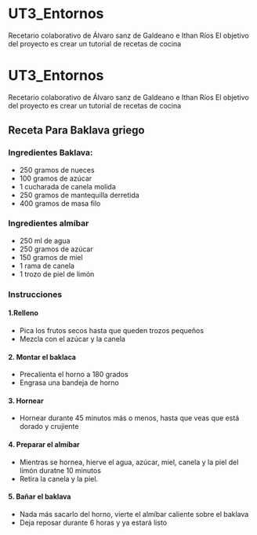# UT3_Entornos
Recetario colaborativo de Álvaro sanz de Galdeano e Ithan Ríos 
El objetivo del proyecto es crear un tutorial de recetas de cocina

# UT3_Entornos
Recetario colaborativo de Álvaro sanz de Galdeano e Ithan Ríos 
El objetivo del proyecto es crear un tutorial de recetas de cocina

## Receta Para Baklava griego 

### Ingredientes Baklava: 

- 250 gramos de nueces 
- 100 gramos de azúcar 
- 1 cucharada de canela molida 
- 250 gramos de mantequilla derretida 
- 400 gramos de masa filo 

### Ingredientes almíbar

- 250 ml de agua
- 250 gramos de azúcar
- 150 gramos de miel
- 1 rama de canela
- 1 trozo de piel de limón

### Instrucciones

#### 1.Relleno
- Pica los frutos secos hasta que queden trozos pequeños
- Mezcla con el azúcar y la canela
#### 2. Montar el baklaca 
- Precalienta el horno a 180 grados
- Engrasa una bandeja de horno
#### 3. Hornear
- Hornear durante 45 minutos más o menos, hasta que veas que está dorado y crujiente
#### 4. Preparar el almíbar
- Mientras se hornea, hierve el agua, azúcar, miel, canela y la piel del limón duratne 10 minutos
- Retira la canela y la piel.
#### 5. Bañar el baklava 
- Nada más sacarlo del horno, vierte el almíbar caliente sobre el baklava 
- Deja reposar durante 6 horas y ya estará listo

